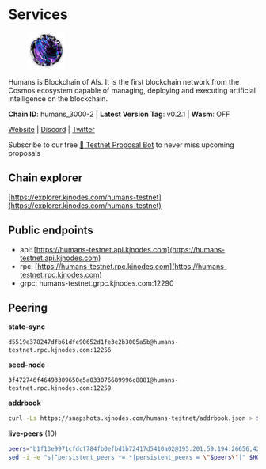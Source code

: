 # Services

<figure><img src="https://raw.githubusercontent.com/kj89/cosmos-images/main/logos/humans.png" alt=""><figcaption></figcaption></figure>

Humans is Blockchain of AIs. It is the first blockchain network  from the Cosmos ecosystem capable of managing, deploying and  executing artificial intelligence on the blockchain.

**Chain ID**: humans_3000-2 | **Latest Version Tag**: v0.2.1 | **Wasm**: OFF

[Website](https://humans.ai) | [Discord](https://discord.gg/humansdotai) | [Twitter](https://twitter.com/humansdotai)



Subscribe to our free [🤖 Testnet Proposal Bot](https://t.me/kjnodes_testnet_proposal_bot) to never miss upcoming proposals


## Chain explorer
[https://explorer.kjnodes.com/humans-testnet](https://explorer.kjnodes.com/humans-testnet)

## Public endpoints

* api: [https://humans-testnet.api.kjnodes.com](https://humans-testnet.api.kjnodes.com)
* rpc: [https://humans-testnet.rpc.kjnodes.com](https://humans-testnet.rpc.kjnodes.com)
* grpc: humans-testnet.grpc.kjnodes.com:12290

## Peering

**state-sync**

```text
d5519e378247dfb61dfe90652d1fe3e2b3005a5b@humans-testnet.rpc.kjnodes.com:12256
```

**seed-node**

```text
3f472746f46493309650e5a033076689996c8881@humans-testnet.rpc.kjnodes.com:12259
```

**addrbook**
```bash
curl -Ls https://snapshots.kjnodes.com/humans-testnet/addrbook.json > $HOME/.humansd/config/addrbook.json
```

**live-peers** (10)
```bash
peers="b1f13e9971cfdcf784fb0efbd1b72417d5410a02@195.201.59.194:26656,42f95015c31c7814b6a0a717fd8c63d15f896e88@94.237.27.19:26656,02b9f1ce4363ef45bb02065b06c790669fd2fd6c@37.27.6.149:12256,fa9eb901a01430d928e71162151992c7afb51d62@178.23.126.70:26656,459bcaea161d20cddcdead811d282bd495446cbb@135.181.142.117:26656,6271d80b8fc42da3a2825cc5ef75818dd52423d1@138.201.121.185:26656,2f6cc8b0b255745d71c358351ddde1faa350b0be@95.217.200.36:26656,be5158df5152ec7e6a4eca04c89e40494d19927c@51.79.101.159:26656,22ccc03acda4e7230f779dc3955a0097a32c358e@69.197.6.24:26656,d5519e378247dfb61dfe90652d1fe3e2b3005a5b@65.109.68.190:12256"
sed -i -e "s|^persistent_peers *=.*|persistent_peers = \"$peers\"|" $HOME/.humansd/config/config.toml
```
